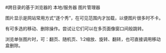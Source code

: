 #跨目录的基于浏览器的 本地/服务器 图片管理器

图片显示是网站常用方式“逐个秀”，在可见范围内才加载，以便图片很多时不卡。

有可多选的移动、删除操作。尝试让它们可以在多页面像窗口间般跳转。

浏览单张图片时，可：翻页、随机页、1:2缩放、旋转、翻转，也可直接调用移动盒删除。
